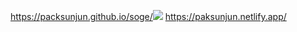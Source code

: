 https://packsunjun.github.io/soge/<img src="https://img.shields.io/badge/Firebase-FFCA28?style=flat-square&logo=firebase&logoColor=white"/>
https://paksunjun.netlify.app/
